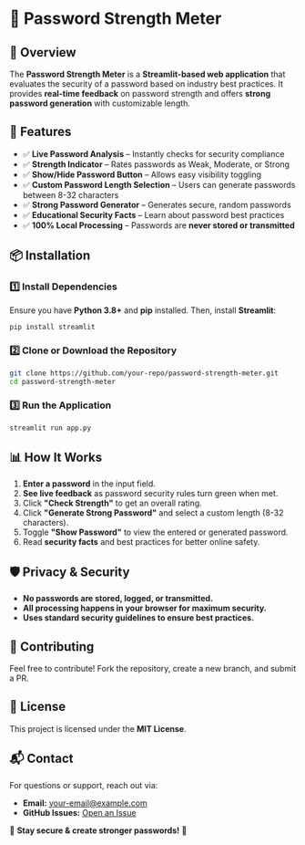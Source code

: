 # 🔐 Password Strength Meter

## 📌 Overview
The **Password Strength Meter** is a **Streamlit-based web application** that evaluates the security of a password based on industry best practices. It provides **real-time feedback** on password strength and offers **strong password generation** with customizable length.

## 🚀 Features
- ✅ **Live Password Analysis** – Instantly checks for security compliance
- ✅ **Strength Indicator** – Rates passwords as Weak, Moderate, or Strong
- ✅ **Show/Hide Password Button** – Allows easy visibility toggling
- ✅ **Custom Password Length Selection** – Users can generate passwords between 8-32 characters
- ✅ **Strong Password Generator** – Generates secure, random passwords
- ✅ **Educational Security Facts** – Learn about password best practices
- ✅ **100% Local Processing** – Passwords are **never stored or transmitted**

## 📦 Installation
### **1️⃣ Install Dependencies**
Ensure you have **Python 3.8+** and **pip** installed. Then, install **Streamlit**:
```sh
pip install streamlit
```

### **2️⃣ Clone or Download the Repository**
```sh
git clone https://github.com/your-repo/password-strength-meter.git
cd password-strength-meter
```

### **3️⃣ Run the Application**
```sh
streamlit run app.py
```

## 📊 How It Works
1. **Enter a password** in the input field.
2. **See live feedback** as password security rules turn green when met.
3. Click **"Check Strength"** to get an overall rating.
4. Click **"Generate Strong Password"** and select a custom length (8-32 characters).
5. Toggle **"Show Password"** to view the entered or generated password.
6. Read **security facts** and best practices for better online safety.

## 🛡️ Privacy & Security
- **No passwords are stored, logged, or transmitted.**
- **All processing happens in your browser for maximum security.**
- **Uses standard security guidelines to ensure best practices.**

## 🤝 Contributing
Feel free to contribute! Fork the repository, create a new branch, and submit a PR.

## 📜 License
This project is licensed under the **MIT License**.

## 📬 Contact
For questions or support, reach out via:
- **Email:** your-email@example.com
- **GitHub Issues:** [Open an Issue](https://github.com/your-repo/password-strength-meter/issues)

🚀 **Stay secure & create stronger passwords!** 🔐

